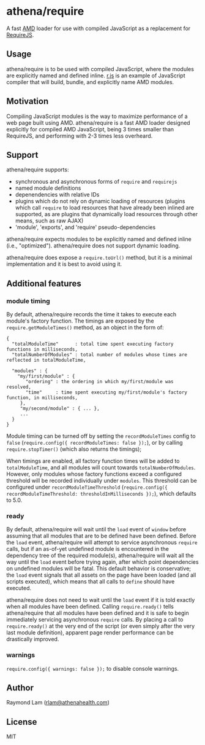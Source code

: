 # athena/require

A fast [AMD](https://github.com/amdjs/amdjs-api/wiki/AMD) loader for use with compiled JavaScript as a replacement for [RequireJS](http://requirejs.org).

## Usage

athena/require is to be used with compiled JavaScript, where the modules are explicitly named and defined inline. [r.js](http://requirejs.org/docs/optimization.html) is an example of JavaScript compiler that will build, bundle, and explicitly name AMD modules.

## Motivation

Compiling JavaScript modules is the way to maximize performance of a web page built using AMD. athena/require is a fast AMD loader designed explicitly for compiled AMD JavaScript, being 3 times smaller than RequireJS, and performing with 2-3 times less overheard.

## Support

athena/require supports:

* synchronous and asynchronous forms of `require` and `requirejs`
* named module definitions
* depenendencies with relative IDs
* plugins which do not rely on dynamic loading of resources (plugins which call `require` to load resources that have already been inlined are supported, as are plugins that dynamically load resources through other means, such as raw AJAX)
* 'module', 'exports', and 'require' pseudo-dependencies

athena/require expects modules to be explicitly named and defined inline (i.e., "optimized"). athena/require does not support dynamic loading.

athena/require does expose a `require.toUrl()` method, but it is a minimal implementation and it is best to avoid using it.

## Additional features

### module timing

By default, athena/require records the time it takes to execute each module's factory function. The timings are exposed by the `require.getModuleTimes()` method, as an object in the form of:

    {
      "totalModuleTime"      : total time spent executing factory functions in milliseconds,
      "totalNumberOfModules" : total number of modules whose times are reflected in totalModuleTime,
      
      "modules" : {
        "my/first/module" : {
           "ordering" : the ordering in which my/first/module was resolved,
           "time"     : time spent executing my/first/module's factory function, in milliseconds,
         },
         "my/second/module" : { ... },
         ...
      }
    }
    
Module timing can be turned off by setting the `recordModuleTimes` config to `false` (`require.config({ recordModuleTimes: false });`), or by calling `require.stopTimer()` (which also returns the timings);

When timings are enabled, all factory function times will be added to `totalModuleTime`, and all modules will count towards `totalNumberOfModules`. However, only modules whose factory functions exceed a configured threshold will be recorded individually under `modules`. This threshold can be configured under `recordModuleTimeThreshold` (`require.config({ recordModuleTimeThreshold: thresholdInMilliseconds });`), which defaults to 5.0.

### ready

By default, athena/require will wait until the `load` event of `window` before assuming that all modules that are to be defined have been defined. Before the `load` event, athena/require will attempt to service asynchronous `require` calls, but if an as-of-yet undefined module is encountered in the dependency tree of the required module(s), athena/require will wait all the way until the `load` event before trying again, after which point dependencies on undefined modules will be fatal. This default behavior is conservative; the `load` event signals that all assets on the page have been loaded (and all scripts executed), which means that all calls to `define` should have executed. 

athena/require does not need to wait until the `load` event if it is told exactly when all modules have been defined. Calling `require.ready()` tells athena/require that all modules have been defined and it is safe to begin immediately servicing asynchronous `require` calls. By placing a call to `require.ready()` at the very end of the script (or even simply after the very last module definition), apparent page render performance can be drastically improved.

### warnings

`require.config({ warnings: false });` to disable console warnings.

## Author

Raymond Lam (rlam@athenahealth.com)

## License

MIT
